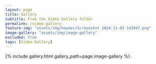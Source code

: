 ```yaml
---
layout: page
title: Gallery
subtitle: From the Video Gallery folder
permalink: /video-gallery
feature-img: "assets/img/header/Screenshot 2024-11-03 143947.png"
image-gallery: "assets/img/image-gallery"
excluded: true
tags: [Video Gallery]
---
```



{% include gallery.html gallery_path=page.image-gallery %}

<script>
    const lightbox = document.createElement('div')
lightbox.id = 'lightbox'
document.body.appendChild(lightbox)

const images = document.querySelectorAll('img')
images.forEach(image => {
  image.addEventListener('click', e => {
    lightbox.classList.add('active')
    const img = document.createElement('img')
    img.src = image.src
    while (lightbox.firstChild) {
      lightbox.removeChild(lightbox.firstChild)
    }
    lightbox.appendChild(img)
  })
})

lightbox.addEventListener('click', e => {
  if (e.target !== e.currentTarget) return
  lightbox.classList.remove('active')
})
</script>